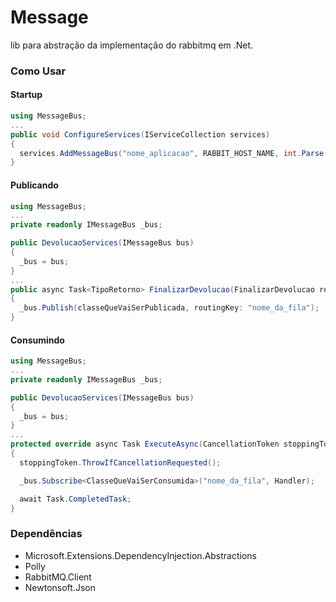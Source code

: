 # Message

lib para abstração da implementação do rabbitmq em .Net.

### Como Usar

#### Startup
```c#
using MessageBus;
...
public void ConfigureServices(IServiceCollection services)
{
  services.AddMessageBus("nome_aplicacao", RABBIT_HOST_NAME, int.Parse(RABBIT_PORT), RABBIT_USER_NAME, RABBIT_PASSWORD);
}
```
#### Publicando
```c#
using MessageBus;
...
private readonly IMessageBus _bus;

public DevolucaoServices(IMessageBus bus)
{
  _bus = bus;
}
...
public async Task<TipoRetorno> FinalizarDevolucao(FinalizarDevolucao request)
{ 
  _bus.Publish(classeQueVaiSerPublicada, routingKey: "nome_da_fila");
}
```
#### Consumindo
```c#
using MessageBus;
...
private readonly IMessageBus _bus;

public DevolucaoServices(IMessageBus bus)
{
  _bus = bus;
}
...
protected override async Task ExecuteAsync(CancellationToken stoppingToken)
{
  stoppingToken.ThrowIfCancellationRequested();

  _bus.Subscribe<ClasseQueVaiSerConsumida>("nome_da_fila", Handler);

  await Task.CompletedTask;
}

```

### Dependências
- Microsoft.Extensions.DependencyInjection.Abstractions
- Polly
- RabbitMQ.Client
- Newtonsoft.Json


